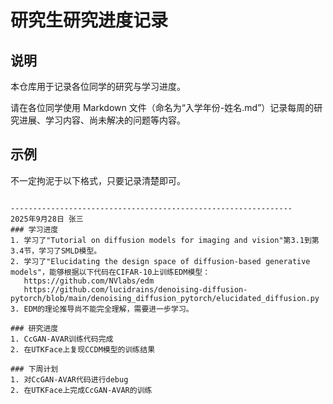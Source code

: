 # 研究生研究进度记录

## 说明

本仓库用于记录各位同学的研究与学习进度。

请在各位同学使用 Markdown 文件（命名为“入学年份-姓名.md”）记录每周的研究进展、学习内容、尚未解决的问题等内容。


## 示例

不一定拘泥于以下格式，只要记录清楚即可。

```

---------------------------------------------------------------
2025年9月28日 张三
### 学习进度
1. 学习了"Tutorial on diffusion models for imaging and vision"第3.1到第3.4节，学习了SMLD模型。
2. 学习了"Elucidating the design space of diffusion-based generative models"，能够根据以下代码在CIFAR-10上训练EDM模型：
   https://github.com/NVlabs/edm
   https://github.com/lucidrains/denoising-diffusion-pytorch/blob/main/denoising_diffusion_pytorch/elucidated_diffusion.py
3. EDM的理论推导尚不能完全理解，需要进一步学习。

### 研究进度
1. CcGAN-AVAR训练代码完成
2. 在UTKFace上复现CCDM模型的训练结果

### 下周计划
1. 对CcGAN-AVAR代码进行debug
2. 在UTKFace上完成CcGAN-AVAR的训练

```